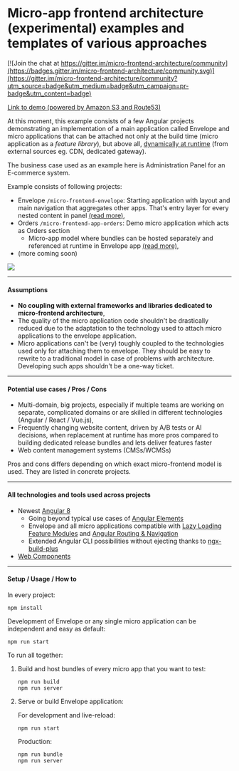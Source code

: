 Micro-app frontend architecture (experimental) examples and templates of various approaches
============================================================================

[![Join the chat at https://gitter.im/micro-frontend-architecture/community](https://badges.gitter.im/micro-frontend-architecture/community.svg)](https://gitter.im/micro-frontend-architecture/community?utm_source=badge&utm_medium=badge&utm_campaign=pr-badge&utm_content=badge)

[Link to demo (powered by Amazon S3 and Route53)](http://micro-frontend-experiments.space)

At this moment, this example consists of a few Angular projects demonstrating
an implementation of a main application called Envelope and micro applications
that can be attached not only at the build time (micro application as a _feature library_),
but above all, <ins>dynamically at runtime</ins> (from external sources eg. CDN, dedicated gateway).

The business case used as an example here is Administration Panel for an E-commerce system.

Example consists of following projects:
- Envelope `/micro-frontend-envelope`: Starting application with layout and main navigation that aggregates other apps. That's entry layer for every nested content in panel [(read more)](./micro-frontend-envelope/README.md),
- Orders `/micro-frontend-app-orders`: Demo micro application which acts as Orders section
  - Micro-app model where bundles can be hosted separately and referenced at runtime in Envelope app [(read more)](./micro-frontend-app-orders/README.md),
- (more coming soon)

![](showcase.gif)

---
#### Assumptions

- **No coupling with external frameworks and libraries dedicated
to micro-frontend architecture**,
- The quality of the micro application code shouldn't be drastically reduced
due to the adaptation to the technology used to attach micro applications to
the envelope application. 
- Micro applications can't be (very) toughly coupled to the technologies used
only for attaching them to envelope. They should be easy to rewrite
to a traditional model in case of problems with architecture. Developing such
apps shouldn't be a one-way ticket.

---
#### Potential use cases / Pros / Cons

- Multi-domain, big projects, especially if multiple teams are working on 
separate, complicated domains or are skilled in different technologies 
(Angular / React / Vue.js),
- Frequently changing website content, driven by A/B tests or AI decisions,
when replacement at runtime has more pros compared to building dedicated release bundles
and lets deliver features faster
- Web content management systems (CMSs/WCMSs)

Pros and cons differs depending on which exact micro-frontend model is used.
They are listed in concrete projects.

---
#### All technologies and tools used across projects

- Newest [Angular 8](https://angular.io/)
  - Going beyond typical use cases of [Angular Elements](https://angular.io/guide/elements)
  - Envelope and all micro applications compatible with [Lazy Loading Feature Modules](https://angular.io/guide/lazy-loading-ngmodules)
    and [Angular Routing & Navigation](https://angular.io/guide/router)
  - Extended Angular CLI possibilities without ejecting thanks to [ngx-build-plus](https://github.com/manfredsteyer/ngx-build-plus)
- [Web Components](https://developer.mozilla.org/en-US/docs/Web/Web_Components)

---
#### Setup / Usage / How to

In every project:

```
npm install
```

Development of Envelope or any single micro application can be independent and easy as default:

```
npm run start
```

To run all together:

1. Build and host bundles of every micro app that you want to test:

    ```
    npm run build
    npm run server
    ``` 

2. Serve or build Envelope application:

    For development and live-reload:
    
    ```
    npm run start
    ```
    
    Production:
    
    ```
    npm run bundle
    npm run server 
    ```
